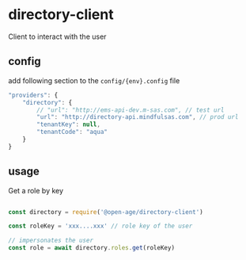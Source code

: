 # directory-client

Client to interact with the user

## config

add following section to the `config/{env}.config` file

```JavaScript
"providers": {
    "directory": {
        // "url": "http://ems-api-dev.m-sas.com", // test url
        "url": "http://directory-api.mindfulsas.com", // prod url
        "tenantKey": null,
        "tenantCode": "aqua"
    }
}
```

## usage

Get a role by key

```JavaScript

const directory = require('@open-age/directory-client')

const roleKey = 'xxx....xxx' // role key of the user

// impersonates the user
const role = await directory.roles.get(roleKey)
```
